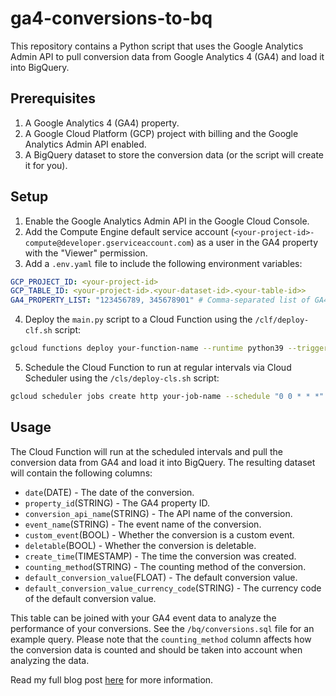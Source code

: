 # ga4-conversions-to-bq

This repository contains a Python script that uses the Google Analytics Admin API to pull conversion data from Google Analytics 4 (GA4) and load it into BigQuery.

## Prerequisites

1. A Google Analytics 4 (GA4) property.
2. A Google Cloud Platform (GCP) project with billing and the Google Analytics Admin API enabled.
3. A BigQuery dataset to store the conversion data (or the script will create it for you).

## Setup

1. Enable the Google Analytics Admin API in the Google Cloud Console.
2. Add the Compute Engine default service account (`<your-project-id>-compute@developer.gserviceaccount.com`) as a user in the GA4 property with the "Viewer" permission.
3. Add a `.env.yaml` file to include the following environment variables:

```yaml
GCP_PROJECT_ID: <your-project-id>
GCP_TABLE_ID: <your-project-id>.<your-dataset-id>.<your-table-id>>
GA4_PROPERTY_LIST: "123456789, 345678901" # Comma-separated list of GA4 property IDs to fetch the conversion metadata from
```

4. Deploy the `main.py` script to a Cloud Function using the `/clf/deploy-clf.sh` script:

```bash
gcloud functions deploy your-function-name --runtime python39 --trigger-http --env-vars-file .env.yaml --region your-region --entry-point main --timeout 540s --ingress-settings all --gen2
```

5. Schedule the Cloud Function to run at regular intervals via Cloud Scheduler using the `/cls/deploy-cls.sh` script:

```bash
gcloud scheduler jobs create http your-job-name --schedule "0 0 * * *" --uri "https://<your-region-your-project-id>.cloudfunctions.net/<your-function-name>" --http-method GET --time-zone "Europe/Copenhagen"
```

## Usage

The Cloud Function will run at the scheduled intervals and pull the conversion data from GA4 and load it into BigQuery. The resulting dataset will contain the following columns:

- `date`(DATE) - The date of the conversion.
- `property_id`(STRING) - The GA4 property ID.
- `conversion_api_name`(STRING) - The API name of the conversion.
- `event_name`(STRING) - The event name of the conversion.
- `custom_event`(BOOL) - Whether the conversion is a custom event.
- `deletable`(BOOL) - Whether the conversion is deletable.
- `create_time`(TIMESTAMP) - The time the conversion was created.
- `counting_method`(STRING) - The counting method of the conversion.
- `default_conversion_value`(FLOAT) - The default conversion value.
- `default_conversion_value_currency_code`(STRING) - The currency code of the default conversion value.

This table can be joined with your GA4 event data to analyze the performance of your conversions. See the `/bq/conversions.sql` file for an example query. Please note that the `counting_method` column affects how the conversion data is counted and should be taken into account when analyzing the data.

Read my full blog post [here](https://gunnargriese.com) for more information.
